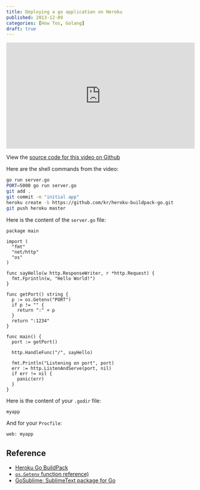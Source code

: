 ```yaml
---
title: Deploying a go application on Heroku
published: 2013-12-09
categories: [How Tos, Golang]
draft: true
---
```


<iframe src="http://player.vimeo.com/video/93459202" width="500" height="281" frameborder="0" webkitallowfullscreen mozallowfullscreen allowfullscreen></iframe>

View the [source code for this video on Github](https://github.com/sourcetank/1-deploying-go-on-heroku)

Here are the shell commands from the video:

```bash
go run server.go
PORT=5000 go run server.go
git add .
git commit -m "initial app"
heroku create -b https://github.com/kr/heroku-buildpack-go.git
git push heroku master
```

Here is the content of the `server.go` file:

```
package main

import (
  "fmt"
  "net/http"
  "os"
)

func sayHello(w http.ResponseWriter, r *http.Request) {
  fmt.Fprintln(w, "Hello World!")
}

func getPort() string {
  p := os.Getenv("PORT")
  if p != "" {
    return ":" + p
  }
  return ":1234"
}

func main() {
  port := getPort()

  http.HandleFunc("/", sayHello)

  fmt.Println("Listening on port", port)
  err := http.ListenAndServe(port, nil)
  if err != nil {
    panic(err)
  }
}
```

Here is the content of your `.godir` file:

```bash
myapp
```

And for your `Procfile`:

```bash
web: myapp
```

## Reference

- [Heroku Go BuildPack](https://github.com/kr/heroku-buildpack-go)
- [`os.Getenv` function reference)](http://golang.org/pkg/os/#Getenv)
- [GoSublime: SublimeText package for Go](https://github.com/DisposaBoy/GoSublime)
